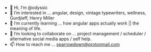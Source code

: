- 👋 Hi, I’m @odyssic
- 👀 I’m interested in ... angular, design, vintage typewriters, wellness, Gurdjieff, Henry Miller
- 🌱 I’m currently learning ... how angular apps actually work || the meaning of life. 
- 💞️ I’m looking to collaborate on ... project management / scheduler / alternative social media apps / self help. 
- 📫 How to reach me ... sparrowdown@protonmail.com

<!---
odyssic/odyssic is a ✨ special ✨ repository because its `README.md` (this file) appears on your GitHub profile.
You can click the Preview link to take a look at your changes.
--->
